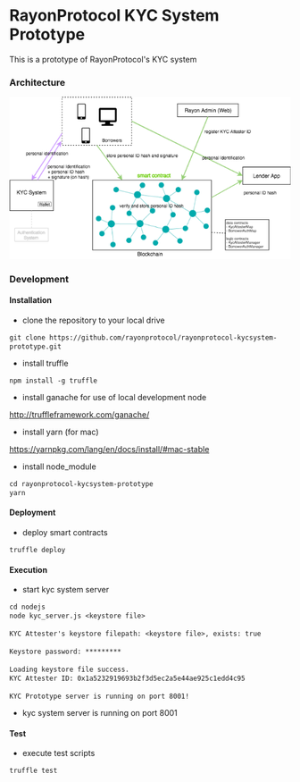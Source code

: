 # RayonProtocol KYC System Prototype

This is a prototype of RayonProtocol's KYC system

### Architecture
![kyc_arch](doc/kyc_arch.png)


### Development
#### Installation

- clone the repository to your local drive

```
git clone https://github.com/rayonprotocol/rayonprotocol-kycsystem-prototype.git
```

- install truffle

```
npm install -g truffle
```

- install ganache for use of local development node

http://truffleframework.com/ganache/

- install yarn (for mac)

https://yarnpkg.com/lang/en/docs/install/#mac-stable

- install node_module

```
cd rayonprotocol-kycsystem-prototype
yarn
```

#### Deployment

- deploy smart contracts

```
truffle deploy

```

#### Execution

- start kyc system server

```
cd nodejs
node kyc_server.js <keystore file>

KYC Attester's keystore filepath: <keystore file>, exists: true

Keystore password: *********

Loading keystore file success.
KYC Attester ID: 0x1a5232919693b2f3d5ec2a5e44ae925c1edd4c95

KYC Prototype server is running on port 8001!

```
- kyc system server is running on port 8001

#### Test

- execute test scripts

```
truffle test

```


